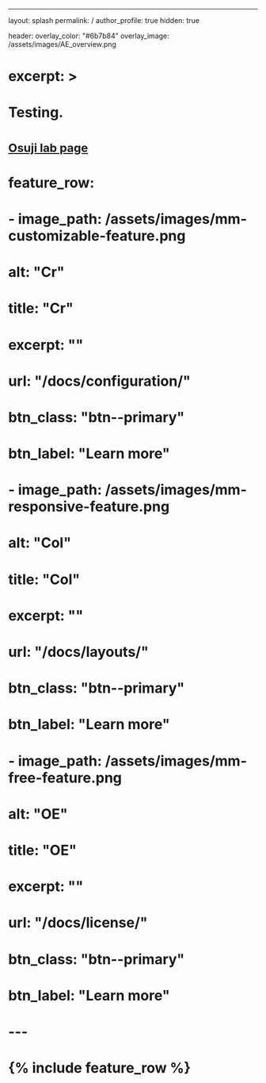 ---
layout: splash
permalink: /
author_profile: true
hidden: true

header:
  overlay_color: "#6b7b84"
  overlay_image: /assets/images/AE_overview.png

# excerpt: >
#   Testing.<br />
#   <small><a href="https://osujilab.seas.upenn.edu/people/pavel-shapturenka/"> Osuji lab page </a></small>
# feature_row:
#   - image_path: /assets/images/mm-customizable-feature.png
#     alt: "Cr"
#     title: "Cr"
#     excerpt: ""
#     url: "/docs/configuration/"
#     btn_class: "btn--primary"
#     btn_label: "Learn more"
#   - image_path: /assets/images/mm-responsive-feature.png
#     alt: "Col"
#     title: "Col"
#     excerpt: ""
#     url: "/docs/layouts/"
#     btn_class: "btn--primary"
#     btn_label: "Learn more"
#   - image_path: /assets/images/mm-free-feature.png
#     alt: "OE"
#     title: "OE"
#     excerpt: ""
#     url: "/docs/license/"
#     btn_class: "btn--primary"
#     btn_label: "Learn more"      
# ---

# {% include feature_row %}
